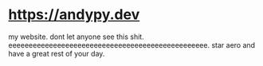 # https://andypy.dev

my website. dont let anyone see this shit. eeeeeeeeeeeeeeeeeeeeeeeeeeeeeeeeeeeeeeeeeeeeeeeee. star aero and have a great rest of your day.
